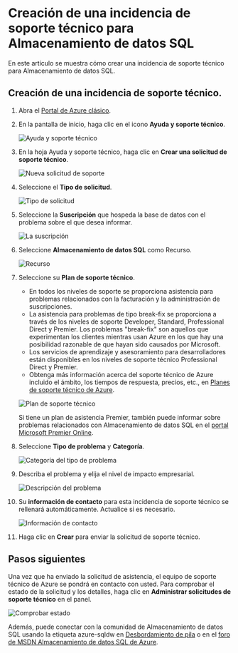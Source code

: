 <properties
    pageTitle="Creación de una incidencia de soporte técnico para Almacenamiento de datos SQL | Microsoft Azure"
    description="Creación de una incidencia de soporte técnico en Almacenamiento de datos SQL de Azure."
    services="sql-data-warehouse"
    documentationCenter="NA"
    authors="sahaj08"
    manager="barbkess"
    editor=""/>

<tags
    ms.service="sql-data-warehouse"
    ms.devlang="NA"
    ms.topic="get-started-article"
    ms.tgt_pltfrm="NA"
    ms.workload="data-services"
    ms.date="10/20/2015"
    ms.author="sahaj08"/>

# Creación de una incidencia de soporte técnico para Almacenamiento de datos SQL
 En este artículo se muestra cómo crear una incidencia de soporte técnico para Almacenamiento de datos SQL.


## Creación de una incidencia de soporte técnico.

1. Abra el [Portal de Azure clásico][]. 
2. En la pantalla de inicio, haga clic en el icono **Ayuda y soporte técnico**.

    ![Ayuda y soporte técnico](./media/sql-data-warehouse-get-started-create-support-ticket/help-support.png)

3. En la hoja Ayuda y soporte técnico, haga clic en **Crear una solicitud de soporte técnico**.

    ![Nueva solicitud de soporte](./media/sql-data-warehouse-get-started-create-support-ticket/create-support-request.png)

4. Seleccione el **Tipo de solicitud**.

    ![Tipo de solicitud](./media/sql-data-warehouse-get-started-create-support-ticket/request-type.png)

5. Seleccione la **Suscripción** que hospeda la base de datos con el problema sobre el que desea informar.

    ![La suscripción](./media/sql-data-warehouse-get-started-create-support-ticket/subscription.png)

6. Seleccione **Almacenamiento de datos SQL** como Recurso.

    ![Recurso](./media/sql-data-warehouse-get-started-create-support-ticket/resource.png)

7. Seleccione su **Plan de soporte técnico**.

    - En todos los niveles de soporte se proporciona asistencia para problemas relacionados con la facturación y la administración de suscripciones.
    - La asistencia para problemas de tipo break-fix se proporciona a través de los niveles de soporte Developer, Standard, Professional Direct y Premier. Los problemas "break-fix" son aquellos que experimentan los clientes mientras usan Azure en los que hay una posibilidad razonable de que hayan sido causados por Microsoft.
    - Los servicios de aprendizaje y asesoramiento para desarrolladores están disponibles en los niveles de soporte técnico Professional Direct y Premier.
    - Obtenga más información acerca del soporte técnico de Azure incluido el ámbito, los tiempos de respuesta, precios, etc., en [Planes de soporte técnico de Azure][].

    ![Plan de soporte técnico](./media/sql-data-warehouse-get-started-create-support-ticket/support-plan.png)

    Si tiene un plan de asistencia Premier, también puede informar sobre problemas relacionados con Almacenamiento de datos SQL en el [portal Microsoft Premier Online][].

8. Seleccione **Tipo de problema** y **Categoría**.

    ![Categoría del tipo de problema](./media/sql-data-warehouse-get-started-create-support-ticket/problem-type-category.png)

9. Describa el problema y elija el nivel de impacto empresarial.

    ![Descripción del problema](./media/sql-data-warehouse-get-started-create-support-ticket/problem-description.png)

10. Su **información de contacto** para esta incidencia de soporte técnico se rellenará automáticamente. Actualice si es necesario.

    ![Información de contacto](./media/sql-data-warehouse-get-started-create-support-ticket/contact-info.png)

11. Haga clic en **Crear** para enviar la solicitud de soporte técnico.


## Pasos siguientes
Una vez que ha enviado la solicitud de asistencia, el equipo de soporte técnico de Azure se pondrá en contacto con usted. Para comprobar el estado de la solicitud y los detalles, haga clic en **Administrar solicitudes de soporte técnico** en el panel.

![Comprobar estado](./media/sql-data-warehouse-get-started-create-support-ticket/check-status.png)

Además, puede conectar con la comunidad de Almacenamiento de datos SQL usando la etiqueta azure-sqldw en [Desbordamiento de pila][] o en el [foro de MSDN Almacenamiento de datos SQL de Azure][].

<!-- External links -->

[Portal de Azure clásico]: https://portal.azure.com/
[Planes de soporte técnico de Azure]: http://azure.microsoft.com/support/plans/?WT.mc_id=Support_Plan_510979/
[portal Microsoft Premier Online]: https://premier.microsoft.com/
[Desbordamiento de pila]: http://stackoverflow.com/questions/tagged/azure-sqldw/
[foro de MSDN Almacenamiento de datos SQL de Azure]: https://social.msdn.microsoft.com/Forums/home?forum=AzureSQLDataWarehouse/

<!---HONumber=AcomDC_1203_2015-->
